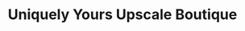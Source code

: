---
title: "Uniquely Yours Upscale Boutique"
url: /euclid/uniquely-yours-upscale-boutique/
shop: shop
---